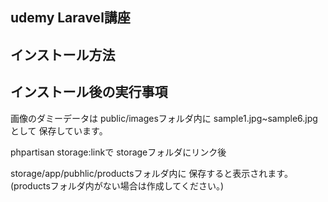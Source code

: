 ## udemy Laravel講座

## インストール方法

## インストール後の実行事項

画像のダミーデータは
public/imagesフォルダ内に
sample1.jpg~sample6.jpgとして
保存しています。

phpartisan storage:linkで
storageフォルダにリンク後

storage/app/pubhlic/productsフォルダ内に
保存すると表示されます。
(productsフォルダ内がない場合は作成してください。)